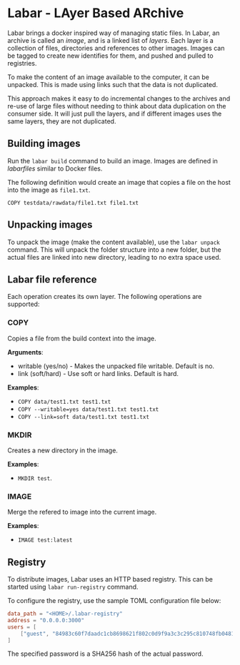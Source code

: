 # Labar - LAyer Based ARchive

Labar brings a docker inspired way of managing static files. In Labar, an archive is called an _image_, and is a linked list of _layers_. Each layer is a collection of files, directories and references to other images. Images can be tagged to create new identifies for them, and pushed and pulled to registries.

To make the content of an image available to the computer, it can be unpacked. This is made using  links such that the data is not duplicated.

This approach makes it easy to do incremental changes to the archives and re-use of large files without needing to think about data duplication on the consumer side. It will just pull the layers, and if different images uses the same layers, they are not duplicated.

## Building images
Run the `labar build` command to build an image. Images are defined in _labarfiles_ similar to Docker files.

The following definition would create an image that copies a file on the host into the image as `file1.txt`.
```
COPY testdata/rawdata/file1.txt file1.txt
```

## Unpacking images
To unpack the image (make the content available), use the `labar unpack` command. This will unpack the folder structure into a new folder, but the actual files are linked into new directory, leading to no extra space used.

## Labar file reference
Each operation creates its own layer. The following operations are supported:

### COPY
Copies a file from the build context into the image.

**Arguments**:

* writable (yes/no) - Makes the unpacked file writable. Default is no.
* link (soft/hard) - Use soft or hard links. Default is hard.

**Examples**: 

* `COPY data/test1.txt test1.txt`
* `COPY --writable=yes data/test1.txt test1.txt`
* `COPY --link=soft data/test1.txt test1.txt`

### MKDIR
Creates a new directory in the image.

**Examples**:

* `MKDIR test`.

### IMAGE
Merge the refered to image into the current image.

**Examples**:

* `IMAGE test:latest`

## Registry
To distribute images, Labar uses an HTTP based registry. This can be started using `labar run-registry` command.

To configure the registry, use the sample TOML configuration file below:
```toml
data_path = "<HOME>/.labar-registry"
address = "0.0.0.0:3000"
users = [
    ["guest", "84983c60f7daadc1cb8698621f802c0d9f9a3c3c295c810748fb048115c186ec", ["List", "Download", "Upload"]]
]
```

The specified password is a SHA256 hash of the actual password.